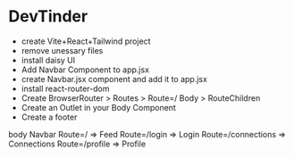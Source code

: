 # DevTinder

- create Vite+React+Tailwind project
- remove unessary files
- install daisy UI
- Add Navbar Component to app.jsx
- create Navbar.jsx component and add it to app.jsx
- install react-router-dom
- Create BrowserRouter > Routes > Route=/ Body > RouteChildren
- Create an Outlet in your Body Component
- Create a footer

body
Navbar
Route=/ => Feed
Route=/login => Login
Route=/connections => Connections
Route=/profile => Profile
